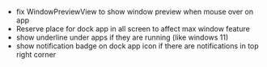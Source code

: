 - fix WindowPreviewView to show window preview when mouse over on app
- Reserve place for dock app in all screen to affect max window feature
- show underline under apps if they are running (like windows 11)
- show notification badge on dock app icon if there are notifications in top right corner